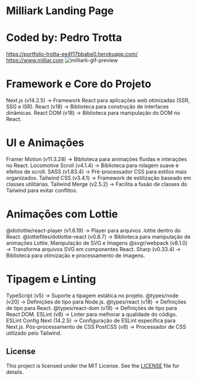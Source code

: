 # Milliark Landing Page
# Coded by: Pedro Trotta
https://portfolio-trotta-ee4f17bbabe0.herokuapp.com/
https://www.milliar.com
![milliark-gif-preview](https://github.com/user-attachments/assets/259b0d34-784a-4943-9ad5-438205094f33)

# Framework e Core do Projeto
Next.js (v14.2.5) → Framework React para aplicações web otimizadas (SSR, SSG e ISR).
React (v18) → Biblioteca para construção de interfaces dinâmicas.
React DOM (v18) → Biblioteca para manipulação do DOM no React.

# UI e Animações
Framer Motion (v11.3.28) → Biblioteca para animações fluidas e interações no React.
Locomotive Scroll (v4.1.4) → Biblioteca para rolagem suave e efeitos de scroll.
SASS (v1.83.4) → Pré-processador CSS para estilos mais organizados.
Tailwind CSS (v3.4.1) → Framework de estilização baseado em classes utilitárias.
Tailwind Merge (v2.5.2) → Facilita a fusão de classes do Tailwind para evitar conflitos.

# Animações com Lottie
@dotlottie/react-player (v1.6.19) → Player para arquivos .lottie dentro do React.
@lottiefiles/dotlottie-react (v0.8.7) → Biblioteca para manipulação de animações Lottie.
Manipulação de SVG e Imagens
@svgr/webpack (v8.1.0) → Transforma arquivos SVG em componentes React.
Sharp (v0.33.4) → Biblioteca para otimização e processamento de imagens.

# Tipagem e Linting
TypeScript (v5) → Suporte a tipagem estática no projeto.
@types/node (v20) → Definições de tipo para Node.js.
@types/react (v18) → Definições de tipo para React.
@types/react-dom (v18) → Definições de tipo para React DOM.
ESLint (v8) → Linter para melhorar a qualidade do código.
ESLint Config Next (14.2.5) → Configuração de ESLint específica para Next.js.
Pós-processamento de CSS
PostCSS (v8) → Processador de CSS utilizado pelo Tailwind.

## License

This project is licensed under the MIT License. See the [LICENSE](LICENSE) file for details.

